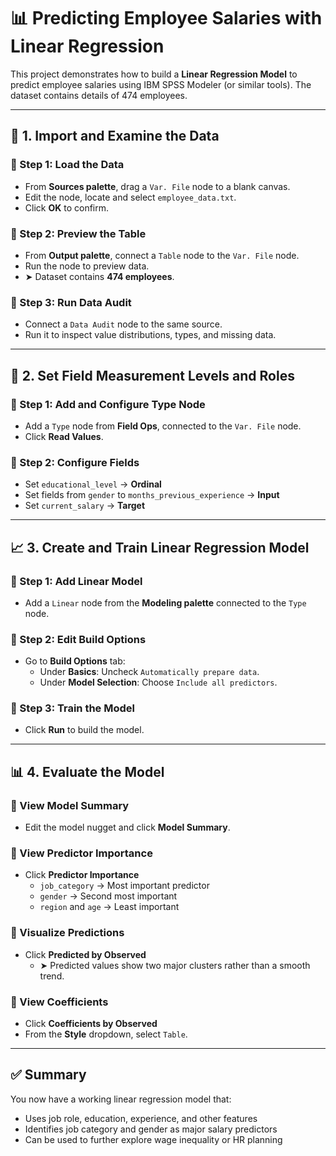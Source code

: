 # 📊 Predicting Employee Salaries with Linear Regression

This project demonstrates how to build a **Linear Regression Model** to predict employee salaries using IBM SPSS Modeler (or similar tools). The dataset contains details of 474 employees.

---

## 📁 1. Import and Examine the Data

### 🔹 Step 1: Load the Data
- From **Sources palette**, drag a `Var. File` node to a blank canvas.
- Edit the node, locate and select `employee_data.txt`.
- Click **OK** to confirm.

### 🔹 Step 2: Preview the Table
- From **Output palette**, connect a `Table` node to the `Var. File` node.
- Run the node to preview data.
- ➤ Dataset contains **474 employees**.

### 🔹 Step 3: Run Data Audit
- Connect a `Data Audit` node to the same source.
- Run it to inspect value distributions, types, and missing data.

---

## 🧪 2. Set Field Measurement Levels and Roles

### 🔸 Step 1: Add and Configure Type Node
- Add a `Type` node from **Field Ops**, connected to the `Var. File` node.
- Click **Read Values**.

### 🔸 Step 2: Configure Fields
- Set `educational_level` → **Ordinal**
- Set fields from `gender` to `months_previous_experience` → **Input**
- Set `current_salary` → **Target**

---

## 📈 3. Create and Train Linear Regression Model

### 🔹 Step 1: Add Linear Model
- Add a `Linear` node from the **Modeling palette** connected to the `Type` node.

### 🔹 Step 2: Edit Build Options
- Go to **Build Options** tab:
  - Under **Basics**: Uncheck `Automatically prepare data`.
  - Under **Model Selection**: Choose `Include all predictors`.

### 🔹 Step 3: Train the Model
- Click **Run** to build the model.

---

## 📊 4. Evaluate the Model

### 🔸 View Model Summary
- Edit the model nugget and click **Model Summary**.

### 🔸 View Predictor Importance
- Click **Predictor Importance**
  - `job_category` → Most important predictor
  - `gender` → Second most important
  - `region` and `age` → Least important

### 🔸 Visualize Predictions
- Click **Predicted by Observed**
  - ➤ Predicted values show two major clusters rather than a smooth trend.

### 🔸 View Coefficients
- Click **Coefficients by Observed**
- From the **Style** dropdown, select `Table`.

---

## ✅ Summary

You now have a working linear regression model that:
- Uses job role, education, experience, and other features
- Identifies job category and gender as major salary predictors
- Can be used to further explore wage inequality or HR planning


